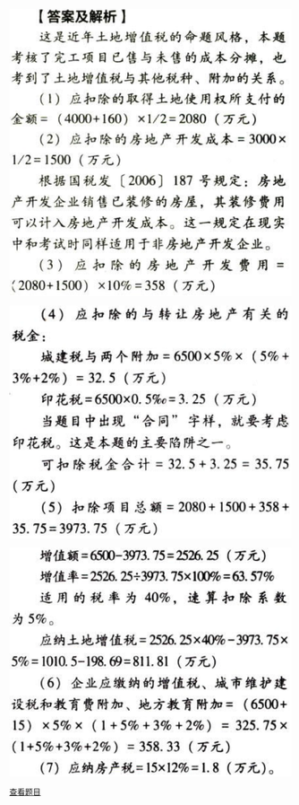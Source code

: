 ![](19605e089c3cedd8d736694f10b9dc0b.png)

![](9c780f0d0331608e7ffd3883932854da.png)

![](f6f69e09ad9579c914c4200a25536e58.png)

[查看题目](../土地增值税.本章真题.md#11-题目)

